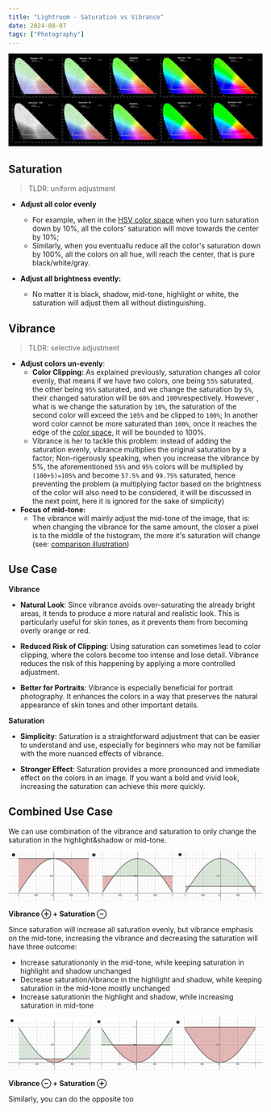 ```yaml
---
title: "Lightroom - Saturation vs Vibrance"
date: 2024-08-07
tags: ["Photography"]
---
```






![2024-08-07T172744](2024-08-07T172744.jpg)



## Saturation

>   TLDR: uniform adjustment

- **Adjust all color evenly**
    - For example, when in the [HSV color space](hsvcone-20240807174428648.gif) when you turn saturation down by 10%, all the colors' saturation will move towards the center by 10%;
    - Similarly, when you eventuallu reduce all the color's saturation  down by 100%, all the colors on all hue, will reach the center, that is pure black/white/gray.

-   **Adjust all brightness evently:**
    -   No matter it is black, shadow, mid-tone, highlight or white, the saturation will adjust them all without distinguishing.



## Vibrance

>    TLDR: selective adjustment

-   **Adjust colors un-evenly**:
    -   **Color Clipping:** As explained previously, saturation changes all color evenly, that means if we have two colors, one being `55%` saturated, the other being `95%` saturated, and we change the saturation by `5%`, their changed saturation will be `60%` and `100%`respectively. However , what is we change the saturation by `10%`, the saturation of the second color will exceed the `105%` and be clipped to `100%`; In another word color cannot be more saturated than `100%`, once it reaches the edge of the [color space](2024-08-07T175558.jpg), it will be bounded to 100%.
    -   Vibrance is her to tackle this problem: instead of adding the saturation evenly, vibrance multiplies the original saturation by a factor; Non-rigerously speaking, when you increase the vibrance by 5%, the aforementioned `55%` and `95%` colors will be multiplied by `(100+5)=105%` and become `57.5%` and `99.75%` saturated, hence preventing the problem (a multiplying factor based on the brightness of the color will also need to be considered, it will be discussed in the next point, here it is ignored for the sake of simplicity)
-   **Focus of mid-tone:**
    -   The vibrance will mainly adjust the mid-tone of the image, that is: when changing the vibrance for the same amount, the closer a pixel is to the middle of the histogram, the more it's saturation will change (see: [comparison illustration](2024-08-07T180724.jpg))





## Use Case

**Vibrance**

-   **Natural Look**: Since vibrance avoids over-saturating the already bright areas, it tends to produce a more natural and realistic look. This is particularly useful for skin tones, as it prevents them from becoming overly orange or red.

-   **Reduced Risk of Clipping**: Using saturation can sometimes lead to color clipping, where the colors become too intense and lose detail. Vibrance reduces the risk of this happening by applying a more controlled adjustment.
-   **Better for Portraits**: Vibrance is especially beneficial for portrait photography. It enhances the colors in a way that preserves the natural appearance of skin tones and other important details.



**Saturation**

-   **Simplicity**: Saturation is a straightforward adjustment that can be easier to understand and use, especially for beginners who may not be familiar with the more nuanced effects of vibrance.

-   **Stronger Effect**: Saturation provides a more pronounced and immediate effect on the colors in an image. If you want a bold and vivid look, increasing the saturation can achieve this more quickly.





## Combined Use Case

We can use combination of the vibrance and saturation to only change the saturation in the highlight&shadow or mid-tone.

![2024-08-07T211708](2024-08-07T211708.jpg)

**Vibrance ⊕  +  Saturation ⊖**

Since saturation will increase all saturation evenly, but vibrance emphasis on the mid-tone, increasing the vibrance and decreasing the saturation will have three outcome:

-   Increase saturationonly in the mid-tone, while keeping saturation in highlight and shadow unchanged
-   Decrease saturation/vibrance in the highlight and shadow, while keeping saturation in the mid-tone mostly unchanged
-   Increase saturationin the highlight and shadow, while increasing saturation in mid-tone



![2024-08-07T212046](2024-08-07T212046.jpg)

**Vibrance ⊖  +  Saturation ⊕**

Similarly, you can do the opposite too











